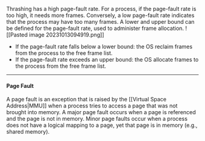 Thrashing has a high page-fault rate. For a process, if the page-fault rate is too high, it needs more frames. Conversely, a low page-fault rate indicates that the process may have too many frames. A lower and upper bound can be defined for the page-fault rate, used to administer frame allocation.
![[Pasted image 20231013094919.png]]
* If the page-fault rate falls below a lower bound: the OS reclaim frames from the process to the free frame list.
* If the page-fault rate exceeds an upper bound: the OS allocate frames to the process from the free frame list.

***
#### Page Fault
A page fault is an exception that is raised by the [[Virtual Space Address|MMU]] when a process tries to access a page that was not brought into memory. A major page fault occurs when a page is referenced and the page is not in memory. Minor page faults occur when a process does not have a logical mapping to a page, yet that page is in memory (e.g., shared memory).
